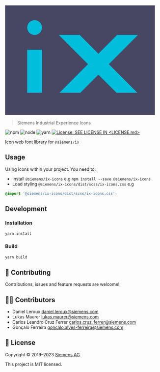 <!--
SPDX-FileCopyrightText: 2022 Siemens AG

SPDX-License-Identifier: MIT
-->

![iX](./logo.svg)

> Siemens Industrial Experience Icons

![npm](https://img.shields.io/badge/npm-%3E%3D8.x.x-blue.svg)
![node](https://img.shields.io/badge/node-%3E%3D16.16.x-blue.svg)
![yarn](https://img.shields.io/badge/yarn->=1.x.x-blue.svg)
[![License: SEE LICENSE IN <LICENSE.md>](https://img.shields.io/badge/License-SEE%20LICENSE%20IN%20LICENSE.md-yellow.svg)](./LICENSE.md)

Icon web font library for `@siemens/ix`

## Usage

Using icons within your project. You need to:

- Install `@siemens/ix-icons` e.g `npm install --save @siemens/ix-icons`
- Load styling `@siemens/ix-icons/dist/scss/ix-icons.css` e.g

```scss
@import '@siemens/ix-icons/dist/scss/ix-icons.css';
```

## Development

### Installation

```sh
yarn install
```

### Build

```sh
yarn build
```

## 🤝 Contributing

Contributions, issues and feature requests are welcome!

## 👨‍💻 Contributors

- Daniel Leroux <daniel.leroux@siemens.com>
- Lukas Maurer <lukas.maurer@siemens.com>
- Carlos Leandro Cruz Ferrer <carlos.cruz_ferrer@siemens.com>
- Gonçalo Ferreira <goncalo.alves-ferreira@siemens.com>

## 📝 License

Copyright © 2019–2023 [Siemens AG](https://www.siemens.com/).

This project is MIT licensed.
